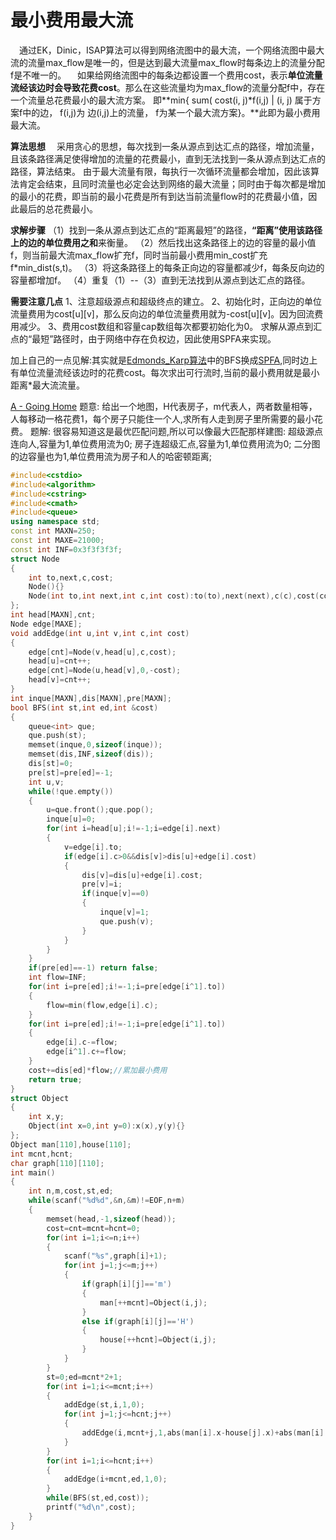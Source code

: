 # **最小费用最大流**

 　通过EK，Dinic，ISAP算法可以得到网络流图中的最大流，一个网络流图中最大流的流量max_flow是唯一的，但是达到最大流量max_flow时每条边上的流量分配f是不唯一的。
 　如果给网络流图中的每条边都设置一个费用cost，表示**单位流量流经该边时会导致花费cost**。那么在这些流量均为max_flow的流量分配f中，存在一个流量总花费最小的最大流方案。
 即**min{ sum( cost(i, j)\*f(i,j) | (i, j) 属于方案f中的边， f(i,j)为 边(i,j)上的流量， f为某一个最大流方案}。**此即为最小费用最大流。

**算法思想**
 　采用贪心的思想，每次找到一条从源点到达汇点的路径，增加流量，且该条路径满足使得增加的流量的花费最小，直到无法找到一条从源点到达汇点的路径，算法结束。
 由于最大流量有限，每执行一次循环流量都会增加，因此该算法肯定会结束，且同时流量也必定会达到网络的最大流量；同时由于每次都是增加的最小的花费，即当前的最小花费是所有到达当前流量flow时的花费最小值，因此最后的总花费最小。

**求解步骤**
 （1）找到一条从源点到达汇点的“距离最短”的路径，**“距离”使用该路径上的边的单位费用之和**来衡量。
 （2）然后找出这条路径上的边的容量的最小值f，则当前最大流max_flow扩充f，同时当前最小费用min_cost扩充 f*min_dist(s,t)。
 （3）将这条路径上的每条正向边的容量都减少f，每条反向边的容量都增加f。
 （4）重复（1）--（3）直到无法找到从源点到达汇点的路径。

**需要注意几点**
 1、注意超级源点和超级终点的建立。
 2、初始化时，正向边的单位流量费用为cost[u][v]，那么反向边的单位流量费用就为-cost[u][v]。因为回流费用减少。
 3、费用cost数组和容量cap数组每次都要初始化为0。
 求解从源点到汇点的“最短”路径时，由于网络中存在负权边，因此使用SPFA来实现。

加上自己的一点见解:其实就是[Edmonds_Karp算法](https://www.jianshu.com/p/62bf5c5a5f0e)中的BFS换成[SPFA](https://www.jianshu.com/p/71e99354b2c2),同时边上有单位流量流经该边时的花费cost。每次求出可行流时,当前的最小费用就是最小距离*最大流流量。

[A - Going Home](https://link.jianshu.com?t=https://vjudge.net/problem/HDU-1533)
 题意:
 给出一个地图，H代表房子，m代表人，两者数量相等，人每移动一格花费1，每个房子只能住一个人,求所有人走到房子里所需要的最小花费。
 题解:
 很容易知道这是最优匹配问题,所以可以像最大匹配那样建图:
 超级源点连向人,容量为1,单位费用流为0;
 房子连超级汇点,容量为1,单位费用流为0;
 二分图的边容量也为1,单位费用流为房子和人的哈密顿距离;



```cpp
#include<cstdio>
#include<algorithm>
#include<cstring>
#include<cmath>
#include<queue>
using namespace std;
const int MAXN=250;
const int MAXE=21000;
const int INF=0x3f3f3f3f;
struct Node
{
    int to,next,c,cost;
    Node(){}
    Node(int to,int next,int c,int cost):to(to),next(next),c(c),cost(cost){}
};
int head[MAXN],cnt;
Node edge[MAXE];
void addEdge(int u,int v,int c,int cost)
{
    edge[cnt]=Node(v,head[u],c,cost);
    head[u]=cnt++;
    edge[cnt]=Node(u,head[v],0,-cost);
    head[v]=cnt++;
}
int inque[MAXN],dis[MAXN],pre[MAXN];
bool BFS(int st,int ed,int &cost)
{
    queue<int> que;
    que.push(st);
    memset(inque,0,sizeof(inque));
    memset(dis,INF,sizeof(dis));
    dis[st]=0;
    pre[st]=pre[ed]=-1;
    int u,v;
    while(!que.empty())
    {
        u=que.front();que.pop();
        inque[u]=0;
        for(int i=head[u];i!=-1;i=edge[i].next)
        {
            v=edge[i].to;
            if(edge[i].c>0&&dis[v]>dis[u]+edge[i].cost)
            {
                dis[v]=dis[u]+edge[i].cost;
                pre[v]=i;
                if(inque[v]==0)
                {
                    inque[v]=1;
                    que.push(v);
                }
            }
        }
    }
    if(pre[ed]==-1) return false;
    int flow=INF;
    for(int i=pre[ed];i!=-1;i=pre[edge[i^1].to])
    {
        flow=min(flow,edge[i].c);
    }
    for(int i=pre[ed];i!=-1;i=pre[edge[i^1].to])
    {
        edge[i].c-=flow;
        edge[i^1].c+=flow;
    }
    cost+=dis[ed]*flow;//累加最小费用
    return true;
}
struct Object
{
    int x,y;
    Object(int x=0,int y=0):x(x),y(y){}
};
Object man[110],house[110];
int mcnt,hcnt;
char graph[110][110];
int main()
{
    int n,m,cost,st,ed;
    while(scanf("%d%d",&n,&m)!=EOF,n+m)
    {
        memset(head,-1,sizeof(head));
        cost=cnt=mcnt=hcnt=0;
        for(int i=1;i<=n;i++)
        {
            scanf("%s",graph[i]+1);
            for(int j=1;j<=m;j++)
            {
                if(graph[i][j]=='m')
                {
                    man[++mcnt]=Object(i,j);
                }
                else if(graph[i][j]=='H')
                {
                    house[++hcnt]=Object(i,j);
                }
            }
        }
        st=0;ed=mcnt*2+1;
        for(int i=1;i<=mcnt;i++)
        {
            addEdge(st,i,1,0);
            for(int j=1;j<=hcnt;j++)
            {
                addEdge(i,mcnt+j,1,abs(man[i].x-house[j].x)+abs(man[i].y-house[j].y));
            }
        }
        for(int i=1;i<=hcnt;i++)
        {
            addEdge(i+mcnt,ed,1,0);
        }
        while(BFS(st,ed,cost));
        printf("%d\n",cost);
    }
}
```

